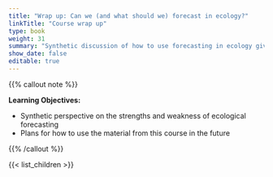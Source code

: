 ```yaml
---
title: "Wrap up: Can we (and what should we) forecast in ecology?"
linkTitle: "Course wrap up"
type: book
weight: 31
summary: "Synthetic discussion of how to use forecasting in ecology given the strengths, weakness, and approaches we've learned."
show_date: false
editable: true
---
```


{{% callout note %}}

**Learning Objectives:**

- Synthetic perspective on the strengths and weakness of ecological forecasting
- Plans for how to use the material from this course in the future

{{% /callout %}}

{{< list_children >}}
